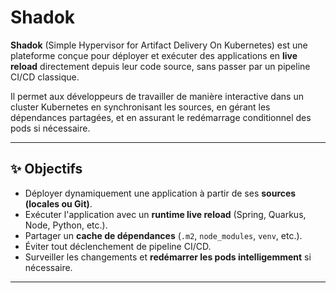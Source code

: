 # Shadok

**Shadok** (Simple Hypervisor for Artifact Delivery On Kubernetes) est une plateforme conçue pour déployer et exécuter des applications en **live reload** directement depuis leur code source, sans passer par un pipeline CI/CD classique. 

Il permet aux développeurs de travailler de manière interactive dans un cluster Kubernetes en synchronisant les sources, en gérant les dépendances partagées, et en assurant le redémarrage conditionnel des pods si nécessaire.

---

## ✨ Objectifs

- Déployer dynamiquement une application à partir de ses **sources (locales ou Git)**.
- Exécuter l'application avec un **runtime live reload** (Spring, Quarkus, Node, Python, etc.).
- Partager un **cache de dépendances** (`.m2`, `node_modules`, `venv`, etc.).
- Éviter tout déclenchement de pipeline CI/CD.
- Surveiller les changements et **redémarrer les pods intelligemment** si nécessaire.

---
